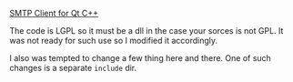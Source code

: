 [SMTP Client for Qt C++](https://github.com/bluetiger9/SmtpClient-for-Qt)

The code is LGPL so it must be a dll in the case your sorces is not GPL.
It was not ready for such use so I modified it accordingly. 

I also was tempted to change a few thing here and there.
One of such changes is a separate `include` dir.

